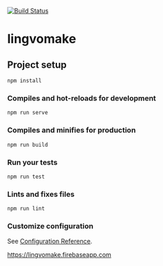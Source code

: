[![Build Status](https://travis-ci.org/HimmelSpark/lingvomakefront.svg?branch=master)](https://travis-ci.org/HimmelSpark/lingvomakefront)

# lingvomake

## Project setup
```
npm install
```

### Compiles and hot-reloads for development
```
npm run serve
```

### Compiles and minifies for production
```
npm run build
```

### Run your tests
```
npm run test
```

### Lints and fixes files
```
npm run lint
```

### Customize configuration
See [Configuration Reference](https://cli.vuejs.org/config/).

https://lingvomake.firebaseapp.com
